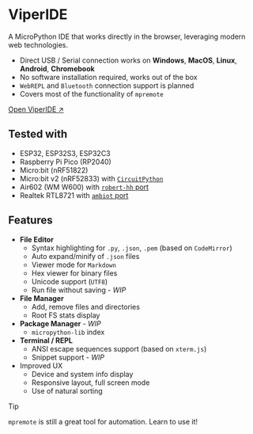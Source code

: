 # ViperIDE

A MicroPython IDE that works directly in the browser, leveraging modern web technologies.

- Direct USB / Serial connection works on **Windows**, **MacOS**, **Linux**, **Android**, **Chromebook**
- No software installation required, works out of the box
- `WebREPL` and `Bluetooth` connection support is planned
- Covers most of the functionality of `mpremote`

<a href="https://vsh.pp.ua/ViperIDE/ViperIDE.html" target="_blank">Open ViperIDE ↗️</a>

## Tested with

- ESP32, ESP32S3, ESP32C3
- Raspberry Pi Pico (RP2040)
- Micro:bit (nRF51822)
- Micro:bit v2 (nRF52833) with [`CircuitPython`](https://circuitpython.org/board/microbit_v2)
- Air602 (WM W600) with [`robert-hh` port](https://github.com/robert-hh/Shared-Stuff/tree/master/w600_firmware)
- Realtek RTL8721 with [`ambiot` port](https://github.com/ambiot/micropython/releases)

## Features

- **File Editor**
  - Syntax highlighting for `.py`, `.json`, `.pem` (based on `CodeMirror`)
  - Auto expand/minify of `.json` files
  - Viewer mode for `Markdown`
  - Hex viewer for binary files
  - Unicode support (`UTF8`)
  - Run file without saving - *WIP*
- **File Manager**
  - Add, remove files and directories
  - Root FS stats display
- **Package Manager** - *WIP*
  - `micropython-lib` index
- **Terminal / REPL**
  - ANSI escape sequences support (based on `xterm.js`)
  - Snippet support - *WIP*
- Improved UX
  - Device and system info display
  - Responsive layout, full screen mode
  - Use of natural sorting

> [!TIP]
> `mpremote` is still a great tool for automation. Learn to use it!

